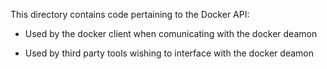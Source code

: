 This directory contains code pertaining to the Docker API:

 - Used by the docker client when comunicating with the docker deamon

 - Used by third party tools wishing to interface with the docker deamon

